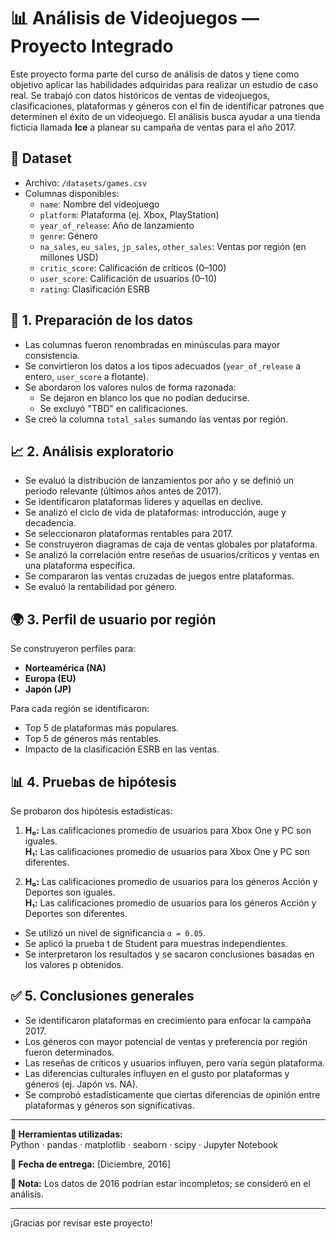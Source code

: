 # 📊 Análisis de Videojuegos — Proyecto Integrado

Este proyecto forma parte del curso de análisis de datos y tiene como objetivo aplicar las habilidades adquiridas para realizar un estudio de caso real. Se trabajó con datos históricos de ventas de videojuegos, clasificaciones, plataformas y géneros con el fin de identificar patrones que determinen el éxito de un videojuego. El análisis busca ayudar a una tienda ficticia llamada **Ice** a planear su campaña de ventas para el año 2017.

## 📁 Dataset

- Archivo: `/datasets/games.csv`
- Columnas disponibles:
  - `name`: Nombre del videojuego
  - `platform`: Plataforma (ej. Xbox, PlayStation)
  - `year_of_release`: Año de lanzamiento
  - `genre`: Género
  - `na_sales`, `eu_sales`, `jp_sales`, `other_sales`: Ventas por región (en millones USD)
  - `critic_score`: Calificación de críticos (0–100)
  - `user_score`: Calificación de usuarios (0–10)
  - `rating`: Clasificación ESRB

## 🧹 1. Preparación de los datos

- Las columnas fueron renombradas en minúsculas para mayor consistencia.
- Se convirtieron los datos a los tipos adecuados (`year_of_release` a entero, `user_score` a flotante).
- Se abordaron los valores nulos de forma razonada:
  - Se dejaron en blanco los que no podían deducirse.
  - Se excluyó "TBD" en calificaciones.
- Se creó la columna `total_sales` sumando las ventas por región.

## 📈 2. Análisis exploratorio

- Se evaluó la distribución de lanzamientos por año y se definió un periodo relevante (últimos años antes de 2017).
- Se identificaron plataformas líderes y aquellas en declive.
- Se analizó el ciclo de vida de plataformas: introducción, auge y decadencia.
- Se seleccionaron plataformas rentables para 2017.
- Se construyeron diagramas de caja de ventas globales por plataforma.
- Se analizó la correlación entre reseñas de usuarios/críticos y ventas en una plataforma específica.
- Se compararon las ventas cruzadas de juegos entre plataformas.
- Se evaluó la rentabilidad por género.

## 🌍 3. Perfil de usuario por región

Se construyeron perfiles para:
- **Norteamérica (NA)**
- **Europa (EU)**
- **Japón (JP)**

Para cada región se identificaron:
- Top 5 de plataformas más populares.
- Top 5 de géneros más rentables.
- Impacto de la clasificación ESRB en las ventas.

## 📊 4. Pruebas de hipótesis

Se probaron dos hipótesis estadísticas:

1. **H₀:** Las calificaciones promedio de usuarios para Xbox One y PC son iguales.  
   **H₁:** Las calificaciones promedio de usuarios para Xbox One y PC son diferentes.

2. **H₀:** Las calificaciones promedio de usuarios para los géneros Acción y Deportes son iguales.  
   **H₁:** Las calificaciones promedio de usuarios para los géneros Acción y Deportes son diferentes.

- Se utilizó un nivel de significancia `α = 0.05`.
- Se aplicó la prueba t de Student para muestras independientes.
- Se interpretaron los resultados y se sacaron conclusiones basadas en los valores p obtenidos.

## ✅ 5. Conclusiones generales

- Se identificaron plataformas en crecimiento para enfocar la campaña 2017.
- Los géneros con mayor potencial de ventas y preferencia por región fueron determinados.
- Las reseñas de críticos y usuarios influyen, pero varía según plataforma.
- Las diferencias culturales influyen en el gusto por plataformas y géneros (ej. Japón vs. NA).
- Se comprobó estadísticamente que ciertas diferencias de opinión entre plataformas y géneros son significativas.

---

**📎 Herramientas utilizadas:**  
Python · pandas · matplotlib · seaborn · scipy · Jupyter Notebook

**📅 Fecha de entrega:** [Diciembre, 2016]

**📌 Nota:** Los datos de 2016 podrían estar incompletos; se consideró en el análisis.

---

¡Gracias por revisar este proyecto!
